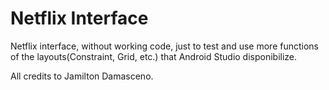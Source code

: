 # Netflix Interface

Netflix interface, without working code, just to test and use more functions of the layouts(Constraint, Grid, etc.) that Android Studio disponibilize.

All credits to Jamilton Damasceno.
